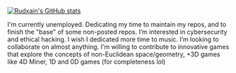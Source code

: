 [![Rudxain's GitHub stats](https://github-readme-stats.vercel.app/api?username=Rudxain)](https://github.com/anuraghazra/github-readme-stats)

I'm currently unemployed. Dedicating my time to maintain my repos, and to finish the "base" of some non-posted repos. I’m interested in cybersecurity and ethical hacking. I wish I dedicated more time to music. I’m looking to collaborate on almost anything. I'm willing to contribute to innovative games that explore the concepts of non-Euclidean space/geometry, +3D games like 4D Miner, 1D and 0D games (for completeness lol)
